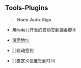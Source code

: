 ## Tools-Plugins

>  **Node-Auto-Sign**

- 用`NodeJS`开发的自动签到掘金脚本
- [演示地址](http://121.40.162.32:6600)

- [ ]自动签到
- [ ]自定义设置签到时间

